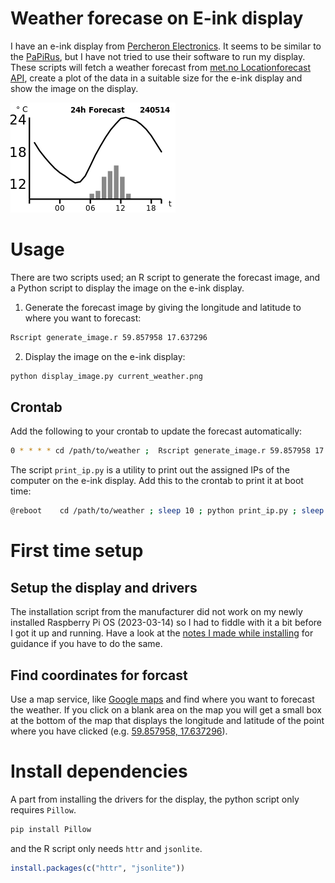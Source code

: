 # Weather forecase on E-ink display 

I have an e-ink display from [Percheron Electronics](https://www.percheron-electronics.uk/). It seems to be similar to the [PaPiRus](https://github.com/PiSupply/PaPiRus), but I have not tried to use their software to run my display. These scripts will fetch a weather forecast from [met.no Locationforecast API](https://api.met.no/weatherapi/locationforecast/2.0/documentation), create a plot of the data in a suitable size for the e-ink display and show the image on the display.

![](current_weather.dist.png)
# Usage

There are two scripts used; an R script to generate the forecast image, and a Python script to display the image on the e-ink display.

1. Generate the forecast image by giving the longitude and latitude to where you want to forecast:
```bash
Rscript generate_image.r 59.857958 17.637296
```
2. Display the image on the e-ink display:
```bash
python display_image.py current_weather.png
```

## Crontab

Add the following to your crontab to update the forecast automatically:

```bash
0 * * * * cd /path/to/weather ;  Rscript generate_image.r 59.857958 17.637296 ; python display_image.py current_weather.png
```

The script `print_ip.py` is a utility to print out the assigned IPs of the computer on the e-ink display. Add this to the crontab to print it at boot time:

```bash
@reboot    cd /path/to/weather ; sleep 10 ; python print_ip.py ; sleep 5 ; python display_image.py current_weather.png
```

# First time setup

## Setup the display and drivers

The installation script from the manufacturer did not work on my newly installed Raspberry Pi OS (2023-03-14) so I had to fiddle with it a bit before I got it up and running. Have a look at the [notes I made while installing](eink-drivers/install_log.md) for guidance if you have to do the same.

## Find coordinates for forcast

Use a map service, like [Google maps](https://www.google.com/maps) and find where you want to forecast the weather. If you click on a blank area on the map you will get a small box at the bottom of the map that displays the longitude and latitude of the point where you have clicked (e.g. [59.857958, 17.637296](https://goo.gl/maps/1n6ts7yJdZdySrAC7)).
 
# Install dependencies

A part from installing the drivers for the display, the python script only requires `Pillow`.

```bash
pip install Pillow
```

and the R script only needs `httr` and `jsonlite`.

```r
install.packages(c("httr", "jsonlite"))
```






